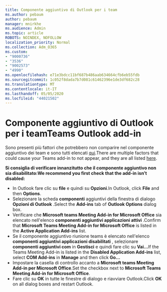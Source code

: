 ```yaml
---
title: Componente aggiuntivo di Outlook per i team
ms.author: pebaum
author: pebaum
manager: mnirkhe
ms.audience: Admin
ms.topic: article
ROBOTS: NOINDEX, NOFOLLOW
localization_priority: Normal
ms.collection: Adm_O365
ms.custom:
- "9000736"
- "3536"
- "9002573"
- "4990"
ms.openlocfilehash: e71e3bdcc11bf687b486aab634664cfb6eb55fdb
ms.sourcegitcommit: 1c052f8dada7b7d081c61462396e1de3df682c28
ms.translationtype: MT
ms.contentlocale: it-IT
ms.lasthandoff: 05/05/2020
ms.locfileid: "44021502"
---
```

# <a name="teams-outlook-add-in"></a><span data-ttu-id="fea81-102">Componente aggiuntivo di Outlook per i team</span><span class="sxs-lookup"><span data-stu-id="fea81-102">Teams Outlook add-in</span></span>

<span data-ttu-id="fea81-103">Sono presenti più fattori che potrebbero non comparire nel componente aggiuntivo dei team e sono tutti elencati [qui](https://docs.microsoft.com/microsoftteams/teams-add-in-for-outlook#teams-meeting-add-in-in-outlook-for-windows-does-not-show).</span><span class="sxs-lookup"><span data-stu-id="fea81-103">There are multiple factors that could cause your Teams add-in to not appear, and they are all listed [here](https://docs.microsoft.com/microsoftteams/teams-add-in-for-outlook#teams-meeting-add-in-in-outlook-for-windows-does-not-show).</span></span>

<span data-ttu-id="fea81-104">**Si consiglia di verificare innanzitutto che il componente aggiuntivo non sia disabilitato:**</span><span class="sxs-lookup"><span data-stu-id="fea81-104">**We recommend you first check that the add-in isn’t disabled:**</span></span>

- <span data-ttu-id="fea81-105">In Outlook fare clic su **file** e quindi su **Opzioni**.</span><span class="sxs-lookup"><span data-stu-id="fea81-105">In Outlook, click **File** and then **Options**.</span></span>
- <span data-ttu-id="fea81-106">Selezionare la scheda **componenti** aggiuntivi della finestra di dialogo **Opzioni di Outlook** .</span><span class="sxs-lookup"><span data-stu-id="fea81-106">Select the **Add-ins** tab of **Outlook Options** dialog box.</span></span>
- <span data-ttu-id="fea81-107">Verificare che **Microsoft teams Meeting Add-in for Microsoft Office** sia elencato nell'elenco **componenti aggiuntivi applicazioni attivi** .</span><span class="sxs-lookup"><span data-stu-id="fea81-107">Confirm that **Microsoft Teams Meeting Add-in for Microsoft Office** is listed in the **Active Application Add-ins** list.</span></span>
- <span data-ttu-id="fea81-108">Se il componente aggiuntivo riunione teams è elencato nell'elenco **componenti aggiuntivi applicazioni disabilitati** , selezionare **componenti aggiuntivi com** in **Gestisci** e quindi fare clic su **Vai...**</span><span class="sxs-lookup"><span data-stu-id="fea81-108">If the Teams Meeting Add-in is listed in the **Disabled Application Add-ins** list, select **COM Add-ins** in **Manage** and then click **Go…**</span></span>
- <span data-ttu-id="fea81-109">Impostare la casella di controllo accanto a **Microsoft teams Meeting Add-in per Microsoft Office**.</span><span class="sxs-lookup"><span data-stu-id="fea81-109">Set the checkbox next to **Microsoft Teams Meeting Add-in for Microsoft Office**.</span></span>
- <span data-ttu-id="fea81-110">Fare clic su **OK** in tutte le finestre di dialogo e riavviare Outlook.</span><span class="sxs-lookup"><span data-stu-id="fea81-110">Click **OK** on all dialog boxes and restart Outlook.</span></span>
